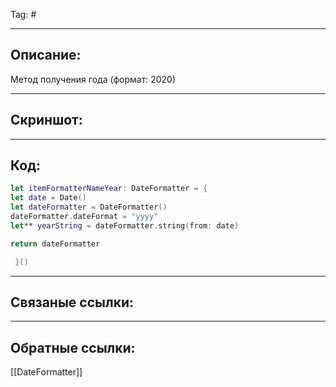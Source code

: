 Tag: #

---
## Описание:
Метод получения года (формат: 2020)

---
## Скриншот:


---
## Код:

``` swift
let itemFormatterNameYear: DateFormatter = {
let date = Date()
let dateFormatter = DateFormatter()
dateFormatter.dateFormat = "yyyy"
let** yearString = dateFormatter.string(from: date)

return dateFormatter

 }()

```

---
## Связаные ссылки:


---
## Обратные ссылки:
[[DateFormatter]]
